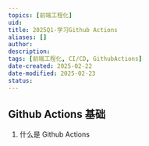 ```yaml
---
topics: [前端工程化]
uid: 
title: 2025Q1-学习Github Actions
aliases: []
author: 
description: 
tags: [前端工程化, CI/CD, GithubActions]
date-created: 2025-02-22
date-modified: 2025-02-23
status: 
---
```


## Github Actions 基础

1. 什么是 Github Actions
